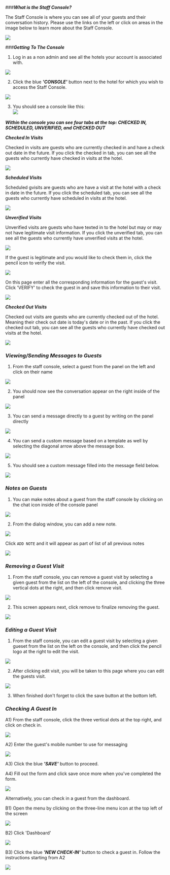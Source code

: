 ###**_What is the Staff Console?_**

The Staff Console is where you can see all of your guests and their conversation history. Please use the links on the left or click on areas in the image below to learn more about the Staff Console.

![](./img/staffconsolemap.png)

###**_Getting To The Console_**

1) Log in as a non admin and see all the hotels your account is associated with.

![](./img/agent-root.png)

2) Click the blue _**'CONSOLE'**_ button next to the hotel for which you wish to access the Staff Console.

![](./img/agent-console.png)

3) You should see a console like this:  
![](./img/HotelConsole.png)

**_Within the console you can see four tabs at the top: CHECKED IN, SCHEDULED, UNVERIFIED, and CHECKED OUT_**

**_<a name="checked-in">Checked In Visits</a>_**

Checked in visits are guests who are currently checked in and have a check out date in the future. If you click the checked in tab, you can see all the guests who currently have checked in visits at the hotel.

![](./img/checkedinvisits.png)

**_<a name="scheduled">Scheduled Visits</a>_**

Scheduled gvisits are guests who are have a visit at the hotel with a check in date in the future. If you click the scheduled tab, you can see all the guests who currently have scheduled in visits at the hotel.

![](./img/scheduledvisits.png)

**_<a name="unverified">Unverified Visits</a>_**

Unverified visits are guests who have texted in to the hotel but may or may not have legitimate visit information. If you click the unverified tab, you can see all the guests who currently have unverified visits at the hotel.

![](./img/unverifiedtab.png)

If the guest is legitimate and you would like to check them in, click the pencil icon to verify the visit.

![](./img/pencil.png)

On this page enter all the corresponding information for the guest's visit. Click 'VERIFY' to check the guest in and save this information to their visit.

![](./img/unknown.png)

**_<a name="checked-out">Checked Out Visits</a>_**

Checked out visits are guests who are currently checked out of the hotel. Meaning their check out date is today's date or in the past. If you click the checked out tab, you can see all the guests who currently have checked out visits at the hotel.

![](./img/checkedoutvisits.png)

### **_Viewing/Sending Messages to Guests_**

1) From the staff console, select a guest from the panel on the left and click on their name

![](./img/Guest.png)

2) You should now see the conversation appear on the right inside of the panel

![](./img/Convo.png)

3) You can send a message directly to a guest by writing on the panel directly

![](./img/DirectMessagePanel.png)

4) You can send a custom message based on a template as well by selecting the diagonal arrow above the message box.

![](./img/template.png)

5) You should see a custom message filled into the message field below.

![](./img/exampletemplate.png)

### **_Notes on Guests_**

1) You can make notes about a guest from the staff console by clicking on the chat icon inside of the console panel

![](./img/note.png)

2) From the dialog window, you can add a new note.

![](./img/note1.png)

Click `ADD NOTE` and it will appear as part of list of all previous notes

![](./img/note2.png)

### **_Removing a Guest Visit_**

1) From the staff console, you can remove a guest visit by selecting a given guest from the list on the left of the console, and clicking the three vertical dots at the right, and then click remove visit.

![](./img/RemoveVisit.png)

2) This screen appears next, click remove to finalize removing the guest.

![](./img/ConfirmRemove.png)

### **_Editing a Guest Visit_**

1) From the staff console, you can edit a guest visit by selecting a given gueset from the list on the left on the console, and then click the pencil logo at the right to edit the visit.

![](./img/EditVisit.png)

2) After clicking edit visit, you will be taken to this page where you can edit the guests visit.

![](./img/EditPage.png)

3) When finished don't forget to click the save button at the bottom left.

### **_Checking A Guest In_**

A1) From the staff console, click the three vertical dots at the top right, and click on check in.

![](./img/CheckInGuest.png)

A2) Enter the guest's mobile number to use for messaging

![](./img/providemobile.png)

A3) Click the blue _**'SAVE'**_ button to proceed.

A4) Fill out the form and click save once more when you've completed the form.

![](./img/followingfields.png)

Alternatively, you can check in a guest from the dashboard.

B1) Open the menu by clicking on the three-line menu icon at the top left of the screen

![](./img/hamburger.png)

B2) Click 'Dashboard'

![](./img/agent-dashboard.png)

B3) Click the blue _**'NEW CHECK-IN'**_ button to check a guest in. Follow the instructions starting from A2

![](./img/newcheckin.png)